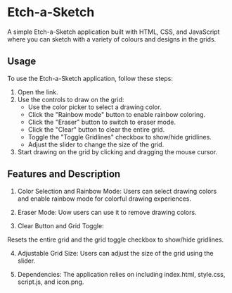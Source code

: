 # Etch-a-Sketch

A simple Etch-a-Sketch application built with HTML, CSS, and JavaScript where you can sketch with a variety of colours and designs in the grids.


## Usage

To use the Etch-a-Sketch application, follow these steps:

1. Open the link.
2. Use the controls to draw on the grid:
   - Use the color picker to select a drawing color.
   - Click the "Rainbow mode" button to enable rainbow coloring.
   - Click the "Eraser" button to switch to eraser mode.
   - Click the "Clear" button to clear the entire grid.
   - Toggle the "Toggle Gridlines" checkbox to show/hide gridlines.
   - Adjust the slider to change the size of the grid.
3. Start drawing on the grid by clicking and dragging the mouse cursor.


## Features and Description

1. Color Selection and Rainbow Mode:
Users can select drawing colors and enable rainbow mode for colorful drawing experiences.

2. Eraser Mode:
Uow users can use it to remove drawing colors.

3. Clear Button and Grid Toggle:

Resets the entire grid and the grid toggle checkbox to show/hide gridlines.

4. Adjustable Grid Size:
Users can adjust the size of the grid using the slider.

5. Dependencies:
The application relies on including index.html, style.css, script.js, and icon.png.
